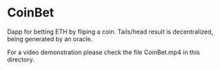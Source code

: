 # CoinBet
Dapp for betting ETH by fliping a coin. Tails/head result is decentralized, being generated by an oracle. 

For a video demonstration please check the file CoinBet.mp4 in this directory.
